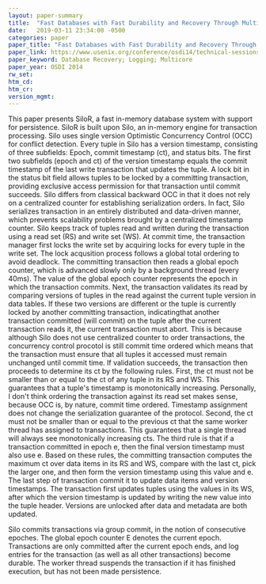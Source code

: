 ```yaml
---
layout: paper-summary
title:  "Fast Databases with Fast Durability and Recovery Through Multicore Parallelism"
date:   2019-03-11 23:34:00 -0500
categories: paper
paper_title: "Fast Databases with Fast Durability and Recovery Through Multicore Parallelism"
paper_link: https://www.usenix.org/conference/osdi14/technical-sessions/presentation/zheng_wenting
paper_keyword: Database Recovery; Logging; Multicore
paper_year: OSDI 2014
rw_set: 
htm_cd: 
htm_cr: 
version_mgmt: 
---
```


This paper presents SiloR, a fast in-memory database system with support for persistence. SiloR is built upon Silo,
an in-memory engine for transaction processing. Silo uses single version Optimistic Concurrency Control (OCC) for
conflict detection. Every tuple in Silo has a version timestamp, consisting of three subfields: Epoch, commit timestamp 
(ct), and status bits. The first two subfields (epoch and ct) of the version timestamp equals the commit timestamp of the 
last write transaction that updates the tuple. A lock bit in the status bit field allows tuples to be locked by a committing 
transaction, providing exclusive access permission for that transaction until commit succeeds. Silo differs from classical 
backward OCC in that it does not rely on a centralized counter for establishing serialization orders. In fact, Silo serializes 
transaction in an entirely distributed and data-driven manner, which prevents scalability problems brought by a centralized 
timestamp counter. Silo keeps track of tuples read and written during the transaction using a read set (RS) and write set 
(WS). At commit time, the transaction manager first locks the write set by acquiring locks for every tuple in the write 
set. The lock acqusition process follows a global total ordering to avoid deadlock. The committing transaction then
reads a global epoch counter, which is advanced slowly only by a background thread (every 40ms). The value of the global 
epoch counter represents the epoch in which the transaction commits. Next, the transaction validates its read by comparing 
versions of tuples in the read against the current tuple version in data tables. If these two versions are different or 
the tuple is currently locked by another committing transaction, indicatingthat another transaction committed (will commit) 
on the tuple after the current transaction reads it, the current transaction must abort. This is because although Silo does 
not use centralized counter to order transactions, the concurrency control procotol is still commit time ordered which 
means that the transaction must ensure that all tuples it accessed must remain unchanged until commit time. If validation 
succeeds, the transaction then proceeds to determine its ct by the following rules. First, the ct must not be smaller than 
or equal to the ct of any tuple in its RS and WS. This guarantees that a tuple's timestamp is monotonically increasing. 
Personally, I don't think ordering the transaction against its read set makes sense, because OCC is, by nature, commit
time ordered. Timestamp assignment does not change the serialization guarantee of the protocol. Second, the ct must not 
be smaller than or equal to the previous ct that the same worker thread has assigned to transactions. This guarantees 
that a single thread will always see monotonically increasing cts. The third rule is that if a transaction committed
in epoch e, then the final version timestamp must also use e. Based on these rules, the committing transaction computes the 
maximum ct over data items in its RS and WS, compare with the last ct, pick the larger one, and then form the version
timestamp using this value and e. The last step of transaction commit it to update data items and version timestamps. 
The transaction first updates tuples using the values in its WS, after which the version timestamp is updated by writing 
the new value into the tuple header. Versions are unlocked after data and metadata are both updated.

Silo commits transactions via group commit, in the notion of consecutive epoches. The global epoch counter E denotes the 
current epoch. Transactions are only committed after the current epoch ends, and log entries for the transaction (as well 
as all other transactions) become durable. The worker thread suspends the transaction if it has finished execution, but 
has not been made persistence. 